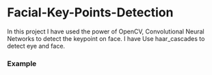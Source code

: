 # Facial-Key-Points-Detection

In this project I have used the power of OpenCV, Convolutional Neural Networks to detect the keypoint on face. I have Use haar_cascades to detect eye and face.


### Example
